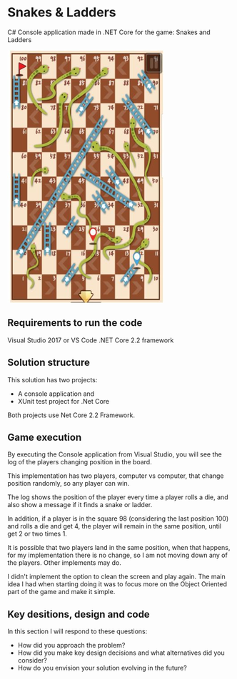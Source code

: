 # Snakes & Ladders
C# Console application made in .NET Core for the game: Snakes and Ladders

![](SnakesAndLadder.jpg)

## Requirements to run the code
Visual Studio 2017 or VS Code
.NET Core 2.2 framework

## Solution structure

This solution has two projects:
- A console application and
- XUnit test project for .Net Core

Both projects use Net Core 2.2 Framework.

## Game execution

By executing the Console application from Visual Studio, you will see the log of the players changing position in the board.

This implementation has two players, computer vs computer, that change position randomly, so any player can win.

The log shows the position of the player every time a player rolls a die, and also show a message if it finds a snake or ladder.

In addition, if a player is in the square 98 (considering the last position 100) and rolls a die and get 4, the player will remain in the same position, until get 2 or two times 1.

It is possible that two players land in the same position, when that happens, for my implementation there is no change, so I am not moving down any of the players. Other implements may do.

I didn't implement the option to clean the screen and play again. The main idea I had when starting doing it was to focus more on the Object Oriented part of the game and make it simple.

## Key desitions, design and code

In this section I will respond to these questions:
- How did you approach the problem?
- How did you make key design decisions and what alternatives did you consider?
- How do you envision your solution evolving in the future?
